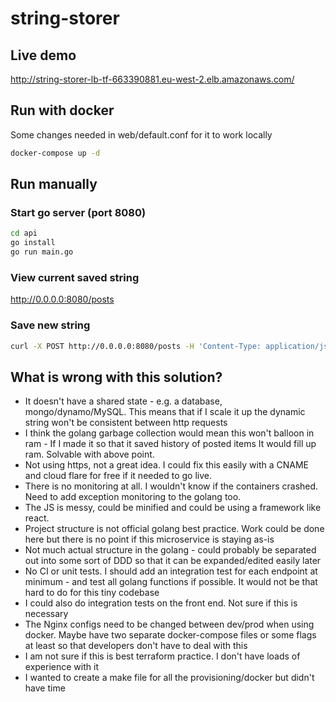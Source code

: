 # string-storer

## Live demo

http://string-storer-lb-tf-663390881.eu-west-2.elb.amazonaws.com/

## Run with docker

Some changes needed in web/default.conf for it to work locally

```bash
docker-compose up -d
```

## Run manually

### Start go server (port 8080)

```bash
cd api
go install
go run main.go
```

### View current saved string

http://0.0.0.0:8080/posts


### Save new string

```bash
curl -X POST http://0.0.0.0:8080/posts -H 'Content-Type: application/json' -d '{"title":"a new title"}'
```

## What is wrong with this solution?

 - It doesn't have a shared state - e.g. a database, mongo/dynamo/MySQL. This means that if I scale it up the dynamic string won't be consistent between http requests
 - I think the golang garbage collection would mean this won't balloon in ram - If I made it so that it saved history of posted items It would fill up ram. Solvable with above point.
 - Not using https, not a great idea. I could fix this easily with a CNAME and cloud flare for free if it needed to go live.
 - There is no monitoring at all. I wouldn't know if the containers crashed. Need to add exception monitoring to the golang too.
 - The JS is messy, could be minified and could be using a framework like react.
 - Project structure is not official golang best practice. Work could be done here but there is no point if this microservice is staying as-is
 - Not much actual structure in the golang - could probably be separated out into some sort of DDD so that it can be expanded/edited easily later
 - No CI or unit tests. I should add an integration test for each endpoint at minimum - and test all golang functions if possible. It would not be that hard to do for this tiny codebase
 - I could also do integration tests on the front end. Not sure if this is necessary
 - The Nginx configs need to be changed between dev/prod when using docker. Maybe have two separate docker-compose files or some flags at least so that developers don't have to deal with this
 - I am not sure if this is best terraform practice. I don't have loads of experience with it
 - I wanted to create a make file for all the provisioning/docker but didn't have time